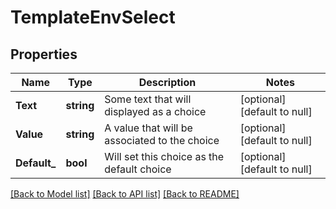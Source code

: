 # TemplateEnvSelect

## Properties
Name | Type | Description | Notes
------------ | ------------- | ------------- | -------------
**Text** | **string** | Some text that will displayed as a choice | [optional] [default to null]
**Value** | **string** | A value that will be associated to the choice | [optional] [default to null]
**Default_** | **bool** | Will set this choice as the default choice | [optional] [default to null]

[[Back to Model list]](../README.md#documentation-for-models) [[Back to API list]](../README.md#documentation-for-api-endpoints) [[Back to README]](../README.md)


